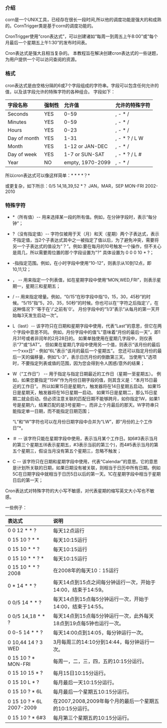 ### 介绍

corn是一个UNIX工具，已经存在很长一段时间,所以他的调度功能是强大的和成熟的。CornTrigger类是基于corn的调度功能的。

CronTrigger使用“cron表达式”，可以创建诸如“每周一到周五上午8:00”或“每个月最后一个星期五上午1:30”的发布时间表。

Cron表达式是强大且相当复杂的。 本教程旨在解决创建cron表达式的一些谜题，为用户提供一个可以访问查阅的资源。

### 格式

cron表达式是由空格分隔的6或7个字段组成的字符串。字段可以包含任何允许的值，以及该字段允许的特殊字符的各种组合。 字段如下：

| 字段名称 | 强制性 | 允许值 | 允许的特殊字符 |
| :--- | :--- | :--- | :--- |
| Seconds | YES | 0-59 | , - \* / |
| Minutes | YES | 0-59 | , - \* / |
| Hours | YES | 0-23 | , - \* / |
| Day of month | YES | 1-31 | , - \* ? / L W |
| Month | YES | 1-12 or JAN-DEC | , - \* / |
| Day of week | YES | 1-7 or SUN-SAT | , - \* ? / L \# |
| Year | NO | empty, 1970-2099 | , - \* / |

所以cron表达式可以像这样简单：\* \* \* \*？\*

或更复杂，如下所示：0/5 14,18,39,52 \*？ JAN，MAR，SEP MON-FRI 2002-2010

### 特殊字符

* \*（所有值）-- 用来选择某一段的所有值。例如，在分钟字段时，表示“每分钟”；

* ?（没有指定值）-- 字符仅被用于天（月）和天（星期）两个子表达式，表示不指定值，当2个子表达式其中之一被指定了值以后，为了避免冲突，需要将另一个子表达式的值设为“？”。例如:要在每月的10号触发一个操作，但不关心是周几，所以需要周位置的那个字段设置为"?" 具体设置为 0 0 0 10 \* ?；

* -指指定范围。例如，在小时字段中使用“10-12”，则表示从10到12点，即10,11,12；

* ， -- 用来指定一个列表值，如在星期字段中使用“MON,WED,FRI”，则表示星期一，星期三和星期五；

* / -- 用来指定增量。例如，“0/15“在秒字段中指“0，15，30，45秒”的时候。“5/15”指“5，20，35，50秒”的时候。你也可以在''字符之后指定'/'，在这种情况下''等于在'/'之前有'0'。 月份字段中的“1/3”表示“从每月的第一天开始每3天发生启动一次”。

* L（last）-- 该字符只在日期和星期字段中使用，代表“Last”的意思，但它在两个字段中意思不同。 例如，月份字段中的值“L”意味着“月份的最后一天”，即1月31号或者非闰年的2月28日的。 如果单独使用在星期几字段中，则仅表示“7”或“SAT”。 但如果在星期几字段中使用另一个值，则表示“该月份的最后一个xxx日” - 例如“6L”表示“该月的最后一个星期五”。 您还可以指定月份的最后一天的偏移量，例如“L-3”，表示日历月份的倒数第三天。 当使用“L”选项时，不要指定列表或值的范围，因为您会得到令人困惑/意外的结果；

* W（“工作日”） -- 用于指定与指定日期最近的工作日（星期一至星期五）。 例如，如果您要指定“15W”作为月份日期字段的值，则其含义是：“本月15日最近的工作日”。 所以如果15日是星期六，触发器将在14日星期五启动。 如果15日是星期天，触发器将在16日星期一启动。 如果15日是星期二，那么15日星期二就会启动。但必须注意关联的匹配日期不能够跨月，如你指定1W，如果1号是星期六，结果匹配的是3号星期一，而非上个月最后的那天。W字符串只能指定单一日期，而不能指定日期范围；

  “L”和“W”字符也可以在月份日期字段中合并为“LW”，即“月份的上个工作日”\*。

* ＃ -- 该字符只能在星期字段中使用，表示当月某个工作日。如6\#3表示当月的第三个星期五\(6表示星期五，\#3表示当前的第三个\)，而4\#5表示当月的第五个星期三，假设当月没有第五个星期三，忽略不触发；

* C -- 该字符只在日期和星期字段中使用，代表“Calendar”的意思。它的意思是计划所关联的日期，如果日期没有被关联，则相当于日历中所有日期。例如5C在日期字段中就相当于日历5日以后的第一天。1C在星期字段中相当于星期日后的第一天；

Cron表达式对特殊字符的大小写不敏感，对代表星期的缩写英文大小写也不敏感。

一些例子：

| 表达式 | 说明 |
| :--- | :--- |
| 0 0 12 \* \* ? | 每天12点运行 |
| 0 15 10 ? \* \* | 每天10:15运行 |
| 0 15 10 \* \* ? | 每天10:15运行 |
| 0 15 10 \* \* ? \* | 每天10:15运行 |
| 0 15 10 \* \* ? 2008 | 在2008年的每天10：15运行 |
| 0 \* 14 \* \* ? | 每天14点到15点之间每分钟运行一次，开始于14:00，结束于14:59。 |
| 0 0/5 14 \* \* ? | 每天14点到15点每5分钟运行一次，开始于14:00，结束于14:55。 |
| 0 0/5 14,18 \* \* ? | 每天14点到15点每5分钟运行一次，此外每天18点到19点每5钟也运行一次。 |
| 0 0-5 14 \* \* ? | 每天14:00点到14:05，每分钟运行一次。 |
| 0 10,44 14 ? 3 WED | 3月每周三的14:10分到14:44，每分钟运行一次。 |
| 0 15 10 ? \* MON-FRI | 每周一，二，三，四，五的10:15分运行。 |
| 0 15 10 15 \* ? | 每月15日10:15分运行。 |
| 0 15 10 L \* ? | 每月最后一天10:15分运行。 |
| 0 15 10 ? \* 6L | 每月最后一个星期五10:15分运行。 |
| 0 15 10 ? \* 6L 2007-2009 | 在2007,2008,2009年每个月的最后一个星期五的10:15分运行。 |
| 0 15 10 ? \* 6\#3 | 每月第三个星期五的10:15分运行。 |



